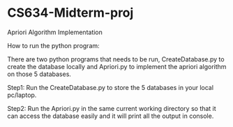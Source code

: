 # CS634-Midterm-proj
Apriori Algorithm Implementation

How to run the python program:

There are two python programs that needs to be run, CreateDatabase.py to create the database locally and Apriori.py to implement the apriori algorithm on those 5 databases.

Step1:
Run the CreateDatabase.py to store the 5 databases in your local pc/laptop.

Step2:
Run the Apriori.py in the same current working directory so that it can access the database easily and it will print all the output in console.

